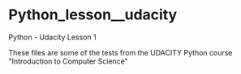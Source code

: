 # Python_lesson__udacity
Python - Udacity Lesson 1 

These files are some of the tests from the UDACITY Python course "Introduction to Computer Science"
